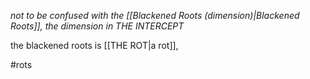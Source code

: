 *not to be confused with the [[Blackened Roots (dimension)|Blackened Roots]], the dimension in THE INTERCEPT*

the blackened roots is [[THE ROT|a rot]],  

#rots 